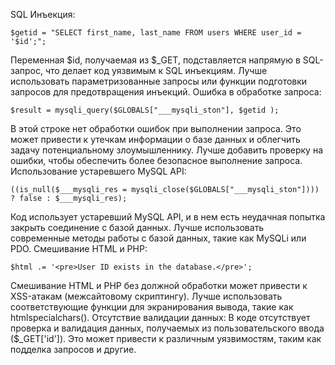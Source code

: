 SQL Инъекция:
```
$getid = "SELECT first_name, last_name FROM users WHERE user_id = '$id';";
```
Переменная $id, получаемая из $_GET, подставляется напрямую в SQL-запрос, что делает код уязвимым к SQL инъекциям. Лучше использовать параметризованные запросы или функции подготовки запросов для предотвращения инъекций.
Ошибка в обработке запроса:
```
$result = mysqli_query($GLOBALS["___mysqli_ston"], $getid );
```
В этой строке нет обработки ошибок при выполнении запроса. Это может привести к утечкам информации о базе данных и облегчить задачу потенциальному злоумышленнику. Лучше добавить проверку на ошибки, чтобы обеспечить более безопасное выполнение запроса.
Использование устаревшего MySQL API:
```
((is_null($___mysqli_res = mysqli_close($GLOBALS["___mysqli_ston"]))) ? false : $___mysqli_res);
```
Код использует устаревший MySQL API, и в нем есть неудачная попытка закрыть соединение с базой данных. Лучше использовать современные методы работы с базой данных, такие как MySQLi или PDO.
Смешивание HTML и PHP:
```
$html .= '<pre>User ID exists in the database.</pre>';
```
Смешивание HTML и PHP без должной обработки может привести к XSS-атакам (межсайтовому скриптингу). Лучше использовать соответствующие функции для экранирования вывода, такие как htmlspecialchars().
Отсутствие валидации данных: В коде отсутствует проверка и валидация данных, получаемых из пользовательского ввода ($_GET['id']). Это может привести к различным уязвимостям, таким как подделка запросов и другие.

